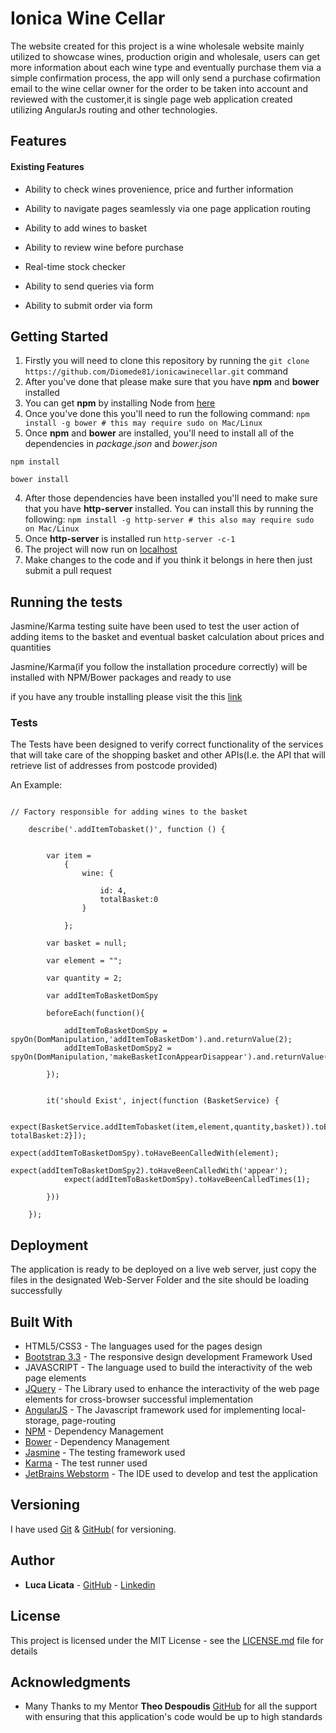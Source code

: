 # Ionica Wine Cellar

The website created for this project is a wine wholesale website mainly utilized to showcase wines, production origin and wholesale, 
users can get more information about each wine type and eventually purchase them via a
simple confirmation process, the app will only send a purchase cofirmation email to the wine cellar owner for the order to be 
taken into account and reviewed with the customer,it is single page web application created utilizing AngularJs
routing and other technologies.

## Features

#### Existing Features

- Ability to check wines provenience, price and further information

- Ability to navigate pages seamlessly via one page application routing

- Ability to add wines to basket

- Ability to review wine before purchase

- Real-time stock checker

- Ability to send queries via form

- Ability to submit order via form



## Getting Started

1. Firstly you will need to clone this repository by running the ```git clone https://github.com/Diomede81/ionicawinecellar.git``` command
2. After you've done that please make sure that you have **npm** and **bower** installed
  1. You can get **npm** by installing Node from [here](https://nodejs.org/en/)
  2. Once you've done this you'll need to run the following command:
     `npm install -g bower # this may require sudo on Mac/Linux`
3. Once **npm** and **bower** are installed, you'll need to install all of the dependencies in *package.json* and *bower.json*
  ```
  npm install
 
  bower install
  ```
4. After those dependencies have been installed you'll need to make sure that you have **http-server** installed. You can install this by running the following: ```npm install -g http-server # this also may require sudo on Mac/Linux```
5. Once **http-server** is installed run ```http-server -c-1```
6. The project will now run on [localhost](http://127.0.0.1:8080)
7. Make changes to the code and if you think it belongs in here then just submit a pull request


## Running the tests

Jasmine/Karma testing suite have been used to test the user action of adding items to the basket and eventual basket calculation about 
prices and quantities

Jasmine/Karma(if you follow the installation procedure correctly) will be installed with NPM/Bower packages and ready to use

if you have any trouble installing please visit the this [link](https://karma-runner.github.io/1.0/intro/installation.html)

### Tests

The Tests have been designed to verify correct functionality of the services that will take care of the shopping basket
and other APIs(I.e. the API that will retrieve list of addresses from postcode provided)

An Example:

```

// Factory responsible for adding wines to the basket

    describe('.addItemTobasket()', function () {


        var item =
            {
                wine: {

                    id: 4,
                    totalBasket:0
                }

            };

        var basket = null;

        var element = "";

        var quantity = 2;

        var addItemToBasketDomSpy

        beforeEach(function(){

            addItemToBasketDomSpy = spyOn(DomManipulation,'addItemToBasketDom').and.returnValue(2);
            addItemToBasketDomSpy2 = spyOn(DomManipulation,'makeBasketIconAppearDisappear').and.returnValue(2);

        });


        it('should Exist', inject(function (BasketService) {

            expect(BasketService.addItemTobasket(item,element,quantity,basket)).toEqual([{id:4, totalBasket:2}]);
            expect(addItemToBasketDomSpy).toHaveBeenCalledWith(element);
            expect(addItemToBasketDomSpy2).toHaveBeenCalledWith('appear');
            expect(addItemToBasketDomSpy).toHaveBeenCalledTimes(1);

        }))

    });

```


## Deployment

The application is ready to be deployed on a live web server, just copy the files in the designated Web-Server Folder and the site should be loading successfully

## Built With


* HTML5/CSS3 - The languages used for the pages design
* [Bootstrap 3.3](https://getbootstrap.com/docs/3.3/) - The responsive design development Framework Used
* JAVASCRIPT - The language used to build the interactivity of the web page elements
* [JQuery](https://jquery.com/) - The Library used to enhance the interactivity of the web page elements for cross-browser successful implementation
* [AngularJS](https://angularjs.org/) - The Javascript framework used for implementing local-storage, page-routing
* [NPM](https://www.npmjs.com/) - Dependency Management
* [Bower](https://bower.io/) - Dependency Management
* [Jasmine](https://jasmine.github.io/) - The testing framework used
* [Karma](https://karma-runner.github.io/1.0/index.html) - The test runner used
* [JetBrains Webstorm](https://www.jetbrains.com/webstorm/) - The IDE used to develop and test the application

## Versioning

I have used [Git](https://git-scm.com/) & [GitHub](https://github.com/)( for versioning.

## Author

* **Luca Licata** - [GitHub](https://github.com/Diomede81) - [Linkedin](www.linkedin.com/in/luca-licata-26637641
)

## License

This project is licensed under the MIT License - see the [LICENSE.md](LICENSE.md) file for details

## Acknowledgments

* Many Thanks to my Mentor **Theo Despoudis** [GitHub](https://github.com/theodesp) for all the support with ensuring that this application's code would be up to high standards

